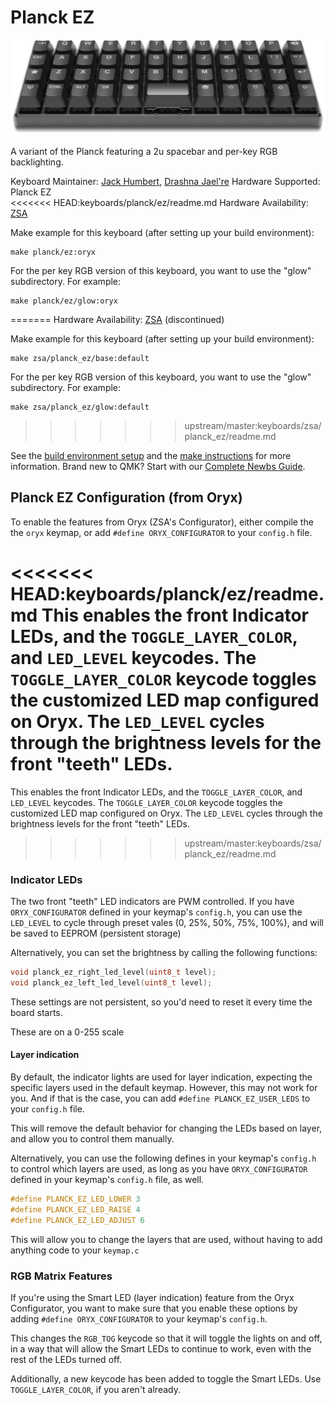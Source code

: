 # Planck EZ

![Planck EZ](https://raw.githubusercontent.com/noroadsleft/qmk_images/master/keyboards/planck/ez/neat-planck-banner.png)

A variant of the Planck featuring a 2u spacebar and per-key RGB backlighting.

Keyboard Maintainer: [Jack Humbert](https://github.com/jackhumbert), [Drashna Jael're](https://github.com/drashna)
Hardware Supported: Planck EZ  
<<<<<<< HEAD:keyboards/planck/ez/readme.md
Hardware Availability: [ZSA](https://www.zsa.io/planck/)

Make example for this keyboard (after setting up your build environment):

    make planck/ez:oryx

For the per key RGB version of this keyboard, you want to use the "glow" subdirectory. For example: 

    make planck/ez/glow:oryx
=======
Hardware Availability: [ZSA](https://www.zsa.io/planck/) (discontinued)

Make example for this keyboard (after setting up your build environment):

    make zsa/planck_ez/base:default

For the per key RGB version of this keyboard, you want to use the "glow" subdirectory. For example: 

    make zsa/planck_ez/glow:default
>>>>>>> upstream/master:keyboards/zsa/planck_ez/readme.md
    
See the [build environment setup](https://docs.qmk.fm/#/getting_started_build_tools) and the [make instructions](https://docs.qmk.fm/#/getting_started_make_guide) for more information. Brand new to QMK? Start with our [Complete Newbs Guide](https://docs.qmk.fm/#/newbs).

## Planck EZ Configuration (from Oryx)

To enable the features from Oryx (ZSA's Configurator), either compile the the `oryx` keymap, or add `#define ORYX_CONFIGURATOR` to your `config.h` file.  

<<<<<<< HEAD:keyboards/planck/ez/readme.md
This enables the front Indicator LEDs, and the `TOGGLE_LAYER_COLOR`, and `LED_LEVEL` keycodes.  The `TOGGLE_LAYER_COLOR` keycode toggles the customized LED map configured on Oryx. The `LED_LEVEL` cycles through the brightness levels for the front "teeth" LEDs. 
=======
This enables the front Indicator LEDs, and the `TOGGLE_LAYER_COLOR`, and `LED_LEVEL` keycodes.  The `TOGGLE_LAYER_COLOR` keycode toggles the customized LED map configured on Oryx. The `LED_LEVEL` cycles through the brightness levels for the front "teeth" LEDs.
>>>>>>> upstream/master:keyboards/zsa/planck_ez/readme.md

### Indicator LEDs

The two front "teeth" LED indicators are PWM controlled.   If you have `ORYX_CONFIGURATOR` defined in your keymap's `config.h`, you can use the `LED_LEVEL` to cycle through preset vales (0, 25%, 50%, 75%, 100%), and will be saved to EEPROM (persistent storage)

Alternatively, you can set the brightness by calling the following functions:

```c
void planck_ez_right_led_level(uint8_t level);
void planck_ez_left_led_level(uint8_t level);
```

These settings are not persistent, so you'd need to reset it every time the board starts.

These are on a 0-255 scale

#### Layer indication

By default, the indicator lights are used for layer indication, expecting the specific layers used in the default keymap.  However, this may not work for you.  And if that is the case, you can add `#define PLANCK_EZ_USER_LEDS` to your `config.h` file.

This will remove the default behavior for changing the LEDs based on layer, and allow you to control them manually.

Alternatively, you can use the following defines in your keymap's `config.h` to control which layers are used, as long as you have `ORYX_CONFIGURATOR` defined in your keymap's `config.h` file, as well.

```c
#define PLANCK_EZ_LED_LOWER 3
#define PLANCK_EZ_LED_RAISE 4
#define PLANCK_EZ_LED_ADJUST 6
```

This will allow you to change the layers that are used, without having to add anything code to your `keymap.c`

### RGB Matrix Features

If you're using the Smart LED (layer indication) feature from the Oryx Configurator, you want to make sure that you enable these options by adding `#define ORYX_CONFIGURATOR` to your keymap's `config.h`.

This changes the `RGB_TOG` keycode so that it will toggle the lights on and off, in a way that will allow the Smart LEDs to continue to work, even with the rest of the LEDs turned off.

Additionally, a new keycode has been added to toggle the Smart LEDs.  Use `TOGGLE_LAYER_COLOR`, if you aren't already.  
